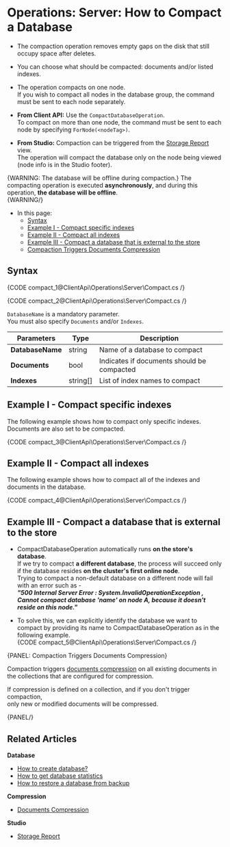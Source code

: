 # Operations: Server: How to Compact a Database

* The compaction operation removes empty gaps on the disk that still occupy space after deletes.

* You can choose what should be compacted: documents and/or listed indexes.  

* The operation compacts on one node.  
  If you wish to compact all nodes in the database group, the command must be sent to each node separately.  

* **From Client API:**
  Use the `CompactDatabaseOperation`.  
  To compact on more than one node, the command must be sent to each node by specifying `ForNode(<nodeTag>)`. 

* **From Studio:**
  Compaction can be triggered from the [Storage Report](../../../studio/database/settings/documents-compression#database-storage-report) view.  
  The operation will compact the database only on the node being viewed (node info is in the Studio footer).  

{WARNING: The database will be offline during compaction.}
The compacting operation is executed **asynchronously**, 
and during this operation, **the database will be offline**.  
{WARNING/}

* In this page:
   * [Syntax](../../../client-api/operations/server-wide/compact-database#syntax)
   * [Example I - Compact specific indexes](../../../client-api/operations/server-wide/compact-database#example-i---compact-specific-indexes)
   * [Example II - Compact all indexes](../../../client-api/operations/server-wide/compact-database#example-ii---compact-all-indexes)
   * [Example III - Compact a database that is external to the store](../../../client-api/operations/server-wide/compact-database#example-iii)
   * [Compaction Triggers Documents Compression](../../../client-api/operations/server-wide/compact-database#compaction-triggers-documents-compression)

## Syntax

{CODE compact_1@ClientApi\Operations\Server\Compact.cs /}

{CODE compact_2@ClientApi\Operations\Server\Compact.cs /}

`DatabaseName` is a mandatory parameter.  
You must also specify `Documents` and/or `Indexes`.

| Parameters | Type | Description |
| ------------- | ------------- | ----- |
| **DatabaseName** | string | Name of a database to compact |
| **Documents** | bool | Indicates if documents should be compacted |
| **Indexes** | string[] | List of index names to compact |

## Example I - Compact specific indexes

The following example shows how to compact only specific indexes.
Documents are also set to be compacted.

{CODE compact_3@ClientApi\Operations\Server\Compact.cs /}


## Example II - Compact all indexes

The following example shows how to compact all of the indexes and documents in the database. 

{CODE compact_4@ClientApi\Operations\Server\Compact.cs /}


## Example III - Compact a database that is external to the store

* CompactDatabaseOperation automatically runs **on the store's database**.  
  If we try to compact **a different database**, the process will succeed only if the database 
  resides **on the cluster's first online node**.  
  Trying to compact a non-default database on a different node will fail with an error such as -  
  **_"500 Internal Server Error : 
  System.InvalidOperationException , 
  Cannot compact database 'name' on node A, because it doesn't reside on this node."_**  
  
* To solve this, we can explicitly identify the database we want to compact by providing 
  its name to CompactDatabaseOperation as in the following example.  
  {CODE compact_5@ClientApi\Operations\Server\Compact.cs /}

{PANEL: Compaction Triggers Documents Compression}

Compaction triggers [documents compression](../../../server/storage/documents-compression) 
on all existing documents in the collections that are configured for compression.  

If compression is defined on a collection, and if you don't trigger compaction,  
only new or modified documents will be compressed.


{PANEL/}

## Related Articles

**Database**

- [How to create database?](../../../client-api/operations/server-wide/create-database) 
- [How to get database statistics](../../../client-api/operations/maintenance/get-stats)
- [How to restore a database from backup](../../../client-api/operations/server-wide/restore-backup)

**Compression**

- [Documents Compression](../../../server/storage/documents-compression)

**Studio**

- [Storage Report](../../../studio/database/settings/documents-compression#database-storage-report)
